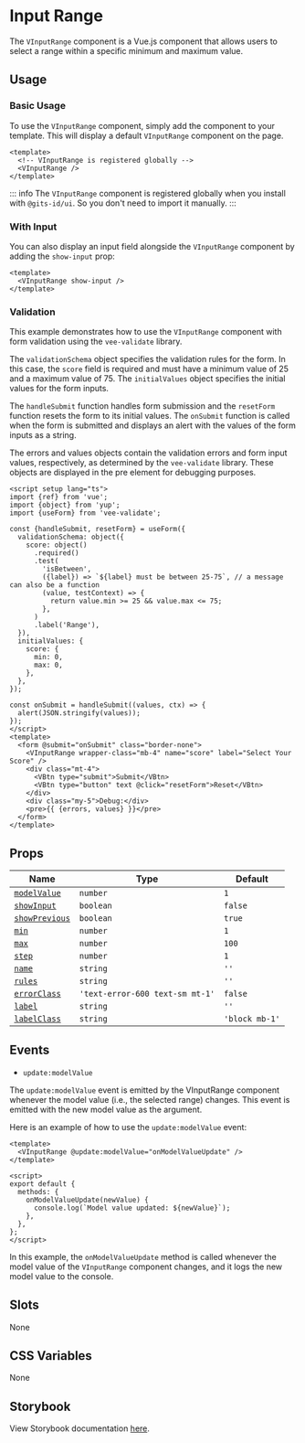# Input Range

The `VInputRange` component is a Vue.js component that allows users to select a range within a specific minimum and maximum value.

## Usage

### Basic Usage

To use the `VInputRange` component, simply add the component to your template. This will display a default `VInputRange` component on the page.

<LivePreview src="forms-inputrange--default" height="100">

```vue
<template>
  <!-- VInputRange is registered globally -->
  <VInputRange />
</template>
```

</LivePreview>

::: info
The `VInputRange` component is registered globally when you install with `@gits-id/ui`. So you don't need to import it manually.
:::

### With Input

You can also display an input field alongside the `VInputRange` component by adding the `show-input` prop:

<LivePreview src="forms-inputrange--with-input" height="150" >

```vue
<template>
  <VInputRange show-input />
</template>
```

</LivePreview>

### Validation

This example demonstrates how to use the `VInputRange` component with form validation using the `vee-validate` library.

The `validationSchema` object specifies the validation rules for the form. In this case, the `score` field is required and must have a minimum value of 25 and a maximum value of 75. The `initialValues` object specifies the initial values for the form inputs.

The `handleSubmit` function handles form submission and the `resetForm` function resets the form to its initial values. The `onSubmit` function is called when the form is submitted and displays an alert with the values of the form inputs as a string.

The errors and values objects contain the validation errors and form input values, respectively, as determined by the `vee-validate` library. These objects are displayed in the pre element for debugging purposes.

<LivePreview src="forms-inputrange--validation" height="510" >

```vue
<script setup lang="ts">
import {ref} from 'vue';
import {object} from 'yup';
import {useForm} from 'vee-validate';

const {handleSubmit, resetForm} = useForm({
  validationSchema: object({
    score: object()
      .required()
      .test(
        'isBetween',
        ({label}) => `${label} must be between 25-75`, // a message can also be a function
        (value, testContext) => {
          return value.min >= 25 && value.max <= 75;
        },
      )
      .label('Range'),
  }),
  initialValues: {
    score: {
      min: 0,
      max: 0,
    },
  },
});

const onSubmit = handleSubmit((values, ctx) => {
  alert(JSON.stringify(values));
});
</script>
<template>
  <form @submit="onSubmit" class="border-none">
    <VInputRange wrapper-class="mb-4" name="score" label="Select Your Score" />
    <div class="mt-4">
      <VBtn type="submit">Submit</VBtn>
      <VBtn type="button" text @click="resetForm">Reset</VBtn>
    </div>
    <div class="my-5">Debug:</div>
    <pre>{{ {errors, values} }}</pre>
  </form>
</template>
```

</LivePreview>

## Props

| Name                            | Type                            | Default        |
| ------------------------------- | ------------------------------- | -------------- |
| [`modelValue`](#modelValue)     | `number`                        | `1`            |
| [`showInput`](#showInput)       | `boolean`                       | `false`        |
| [`showPrevious`](#showPrevious) | `boolean`                       | `true`         |
| [`min`](#min)                   | `number`                        | `1`            |
| [`max`](#max)                   | `number`                        | `100`          |
| [`step`](#step)                 | `number`                        | `1`            |
| [`name`](#name)                 | `string`                        | `''`           |
| [`rules`](#rules)               | `string`                        | `''`           |
| [`errorClass`](#errorClass)     | `'text-error-600 text-sm mt-1'` | `false`        |
| [`label`](#label)               | `string`                        | `''`           |
| [`labelClass`](#labelClass)     | `string`                        | `'block mb-1'` |

## Events

- `update:modelValue`

The `update:modelValue` event is emitted by the VInputRange component whenever the model value (i.e., the selected range) changes. This event is emitted with the new model value as the argument.

Here is an example of how to use the `update:modelValue` event:

```vue
<template>
  <VInputRange @update:modelValue="onModelValueUpdate" />
</template>

<script>
export default {
  methods: {
    onModelValueUpdate(newValue) {
      console.log(`Model value updated: ${newValue}`);
    },
  },
};
</script>
```

In this example, the `onModelValueUpdate` method is called whenever the model value of the `VInputRange` component changes, and it logs the new model value to the console.

## Slots

None

## CSS Variables

None

## Storybook

View Storybook documentation [here](https://gits-ui.web.app/?path=/story/forms-inputrange--default).
